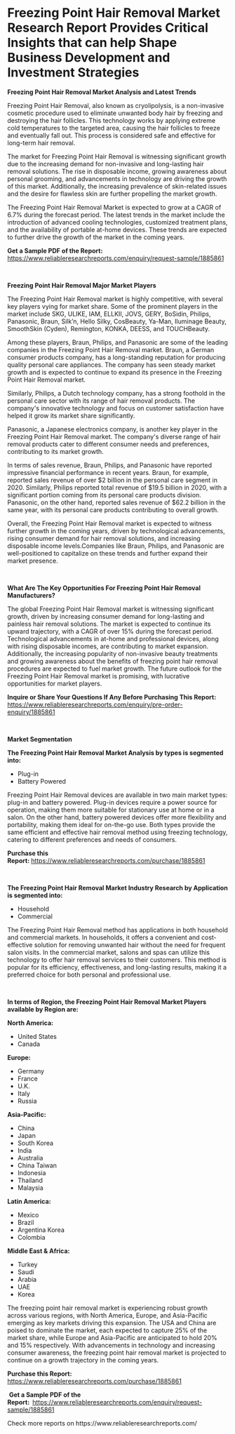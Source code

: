<p><h1>Freezing Point Hair Removal Market Research Report Provides Critical Insights that can help Shape Business Development and Investment Strategies</h1></p><p><strong>Freezing Point Hair Removal Market Analysis and Latest Trends</strong></p>
<p><p>Freezing Point Hair Removal, also known as cryolipolysis, is a non-invasive cosmetic procedure used to eliminate unwanted body hair by freezing and destroying the hair follicles. This technology works by applying extreme cold temperatures to the targeted area, causing the hair follicles to freeze and eventually fall out. This process is considered safe and effective for long-term hair removal.</p><p>The market for Freezing Point Hair Removal is witnessing significant growth due to the increasing demand for non-invasive and long-lasting hair removal solutions. The rise in disposable income, growing awareness about personal grooming, and advancements in technology are driving the growth of this market. Additionally, the increasing prevalence of skin-related issues and the desire for flawless skin are further propelling the market growth.</p><p>The Freezing Point Hair Removal Market is expected to grow at a CAGR of 6.7% during the forecast period. The latest trends in the market include the introduction of advanced cooling technologies, customized treatment plans, and the availability of portable at-home devices. These trends are expected to further drive the growth of the market in the coming years.</p></p>
<p><strong>Get a Sample PDF of the Report:&nbsp;</strong> <a href="https://www.reliableresearchreports.com/enquiry/request-sample/1885861">https://www.reliableresearchreports.com/enquiry/request-sample/1885861</a></p>
<p>&nbsp;</p>
<p><strong>Freezing Point Hair Removal Major Market Players</strong></p>
<p><p>The Freezing Point Hair Removal market is highly competitive, with several key players vying for market share. Some of the prominent players in the market include SKG, ULIKE, IAM, ELLKII, JOVS, GERY, BoSidin, Philips, Panasonic, Braun, Silk’n, Hello Silky, CosBeauty, Ya-Man, Iluminage Beauty, SmoothSkin (Cyden), Remington, KONKA, DEESS, and TOUCHBeauty.</p><p>Among these players, Braun, Philips, and Panasonic are some of the leading companies in the Freezing Point Hair Removal market. Braun, a German consumer products company, has a long-standing reputation for producing quality personal care appliances. The company has seen steady market growth and is expected to continue to expand its presence in the Freezing Point Hair Removal market.</p><p>Similarly, Philips, a Dutch technology company, has a strong foothold in the personal care sector with its range of hair removal products. The company's innovative technology and focus on customer satisfaction have helped it grow its market share significantly.</p><p>Panasonic, a Japanese electronics company, is another key player in the Freezing Point Hair Removal market. The company's diverse range of hair removal products cater to different consumer needs and preferences, contributing to its market growth.</p><p>In terms of sales revenue, Braun, Philips, and Panasonic have reported impressive financial performance in recent years. Braun, for example, reported sales revenue of over $2 billion in the personal care segment in 2020. Similarly, Philips reported total revenue of $19.5 billion in 2020, with a significant portion coming from its personal care products division. Panasonic, on the other hand, reported sales revenue of $62.2 billion in the same year, with its personal care products contributing to overall growth.</p><p>Overall, the Freezing Point Hair Removal market is expected to witness further growth in the coming years, driven by technological advancements, rising consumer demand for hair removal solutions, and increasing disposable income levels.Companies like Braun, Philips, and Panasonic are well-positioned to capitalize on these trends and further expand their market presence.</p></p>
<p>&nbsp;</p>
<p><strong>What Are The Key Opportunities For Freezing Point Hair Removal Manufacturers?</strong></p>
<p><p>The global Freezing Point Hair Removal market is witnessing significant growth, driven by increasing consumer demand for long-lasting and painless hair removal solutions. The market is expected to continue its upward trajectory, with a CAGR of over 15% during the forecast period. Technological advancements in at-home and professional devices, along with rising disposable incomes, are contributing to market expansion. Additionally, the increasing popularity of non-invasive beauty treatments and growing awareness about the benefits of freezing point hair removal procedures are expected to fuel market growth. The future outlook for the Freezing Point Hair Removal market is promising, with lucrative opportunities for market players.</p></p>
<p><strong>Inquire or Share Your Questions If Any Before Purchasing This Report:</strong> <a href="https://www.reliableresearchreports.com/enquiry/pre-order-enquiry/1885861">https://www.reliableresearchreports.com/enquiry/pre-order-enquiry/1885861</a></p>
<p>&nbsp;</p>
<p><strong>Market Segmentation</strong></p>
<p><strong>The Freezing Point Hair Removal Market Analysis by types is segmented into:</strong></p>
<p><ul><li>Plug-in</li><li>Battery Powered</li></ul></p>
<p><p>Freezing Point Hair Removal devices are available in two main market types: plug-in and battery powered. Plug-in devices require a power source for operation, making them more suitable for stationary use at home or in a salon. On the other hand, battery powered devices offer more flexibility and portability, making them ideal for on-the-go use. Both types provide the same efficient and effective hair removal method using freezing technology, catering to different preferences and needs of consumers.</p></p>
<p><strong>Purchase this Report:&nbsp;</strong><a href="https://www.reliableresearchreports.com/purchase/1885861">https://www.reliableresearchreports.com/purchase/1885861</a></p>
<p>&nbsp;</p>
<p><strong>The Freezing Point Hair Removal Market Industry Research by Application is segmented into:</strong></p>
<p><ul><li>Household</li><li>Commercial</li></ul></p>
<p><p>The Freezing Point Hair Removal method has applications in both household and commercial markets. In households, it offers a convenient and cost-effective solution for removing unwanted hair without the need for frequent salon visits. In the commercial market, salons and spas can utilize this technology to offer hair removal services to their customers. This method is popular for its efficiency, effectiveness, and long-lasting results, making it a preferred choice for both personal and professional use.</p></p>
<p>&nbsp;</p>
<p><strong>In terms of Region, the Freezing Point Hair Removal Market Players available by Region are:</strong></p>
<p>
    <p> <strong> North America: </strong>
        <ul>
            <li>United States</li>
            <li>Canada</li>
        </ul>
        </p> 
    <p> <strong> Europe: </strong>
        <ul>
            <li>Germany</li>
            <li>France</li>
            <li>U.K.</li>
            <li>Italy</li>
            <li>Russia</li>
        </ul>
        </p> 
    <p> <strong> Asia-Pacific: </strong>
        <ul>
            <li>China</li>
            <li>Japan</li>
            <li>South Korea</li>
            <li>India</li>
            <li>Australia</li>
            <li>China Taiwan</li>
            <li>Indonesia</li>
            <li>Thailand</li>
            <li>Malaysia</li>
        </ul>
        </p> 
    <p> <strong> Latin America: </strong>
        <ul>
            <li>Mexico</li>
            <li>Brazil</li>
            <li>Argentina Korea</li>
            <li>Colombia</li>
        </ul>
        </p> 
    <p> <strong> Middle East & Africa: </strong>
        <ul>
            <li>Turkey</li>
            <li>Saudi</li>
            <li>Arabia</li>
            <li>UAE</li>
            <li>Korea</li>
        </ul>
    </p>
    </p>
<p><p>The freezing point hair removal market is experiencing robust growth across various regions, with North America, Europe, and Asia-Pacific emerging as key markets driving this expansion. The USA and China are poised to dominate the market, each expected to capture 25% of the market share, while Europe and Asia-Pacific are anticipated to hold 20% and 15% respectively. With advancements in technology and increasing consumer awareness, the freezing point hair removal market is projected to continue on a growth trajectory in the coming years.</p></p>
<p><strong>Purchase this Report: </strong><a href="https://www.reliableresearchreports.com/purchase/1885861">https://www.reliableresearchreports.com/purchase/1885861</a></p>
<p>&nbsp;<strong>Get a Sample PDF of the Report:&nbsp;&nbsp;</strong><a href="https://www.reliableresearchreports.com/enquiry/request-sample/1885861">https://www.reliableresearchreports.com/enquiry/request-sample/1885861</a></p>
<p><strong></strong></p>
<p>Check more reports on https://www.reliableresearchreports.com/</p>